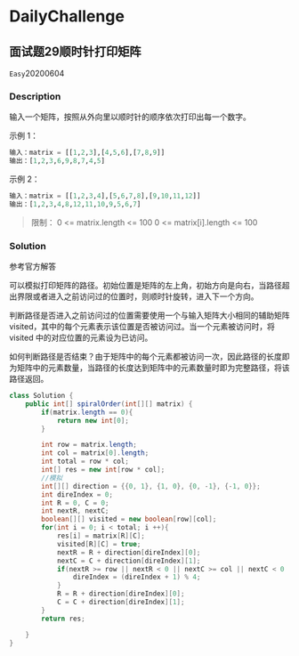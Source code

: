 # DailyChallenge

## 面试题29顺时针打印矩阵

`Easy`20200604

### Description

输入一个矩阵，按照从外向里以顺时针的顺序依次打印出每一个数字。

示例 1：

```python
输入：matrix = [[1,2,3],[4,5,6],[7,8,9]]
输出：[1,2,3,6,9,8,7,4,5]
```

示例 2：

```python
输入：matrix = [[1,2,3,4],[5,6,7,8],[9,10,11,12]]
输出：[1,2,3,4,8,12,11,10,9,5,6,7]
```

> 限制：
> 0 <= matrix.length <= 100
> 0 <= matrix[i].length <= 100

### Solution

参考官方解答

可以模拟打印矩阵的路径。初始位置是矩阵的左上角，初始方向是向右，当路径超出界限或者进入之前访问过的位置时，则顺时针旋转，进入下一个方向。

判断路径是否进入之前访问过的位置需要使用一个与输入矩阵大小相同的辅助矩阵 visited，其中的每个元素表示该位置是否被访问过。当一个元素被访问时，将 visited 中的对应位置的元素设为已访问。

如何判断路径是否结束？由于矩阵中的每个元素都被访问一次，因此路径的长度即为矩阵中的元素数量，当路径的长度达到矩阵中的元素数量时即为完整路径，将该路径返回。

```java
class Solution {
    public int[] spiralOrder(int[][] matrix) {
        if(matrix.length == 0){
            return new int[0];
        }

        int row = matrix.length;
        int col = matrix[0].length;
        int total = row * col;
        int[] res = new int[row * col];
        //模拟
        int[][] direction = {{0, 1}, {1, 0}, {0, -1}, {-1, 0}};
        int direIndex = 0;
        int R = 0, C = 0;
        int nextR, nextC;
        boolean[][] visited = new boolean[row][col];
        for(int i = 0; i < total; i ++){
            res[i] = matrix[R][C];
            visited[R][C] = true;
            nextR = R + direction[direIndex][0];
            nextC = C + direction[direIndex][1];
            if(nextR >= row || nextR < 0 || nextC >= col || nextC < 0 || visited[nextR][nextC]){
                direIndex = (direIndex + 1) % 4;
            }
            R = R + direction[direIndex][0];
            C = C + direction[direIndex][1];
        }
        return res;

    }
}
```
